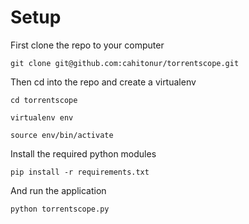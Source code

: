 # Setup

First clone the repo to your computer

```
git clone git@github.com:cahitonur/torrentscope.git
```

Then cd into the repo and create a virtualenv

```
cd torrentscope

virtualenv env

source env/bin/activate
```

Install the required python modules


```
pip install -r requirements.txt
```

And run the application

```
python torrentscope.py
```